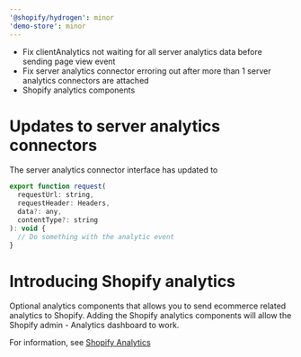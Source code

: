 ```yaml
---
'@shopify/hydrogen': minor
'demo-store': minor
---
```


- Fix clientAnalytics not waiting for all server analytics data before sending page view event
- Fix server analytics connector erroring out after more than 1 server analytics connectors are attached
- Shopify analytics components

# Updates to server analytics connectors

The server analytics connector interface has updated to

```jsx
export function request(
  requestUrl: string,
  requestHeader: Headers,
  data?: any,
  contentType?: string
): void {
  // Do something with the analytic event
}
```

# Introducing Shopify analytics

Optional analytics components that allows you to send ecommerce related analytics to
Shopify. Adding the Shopify analytics components will allow the Shopify admin - Analytics
dashboard to work.

For information, see [Shopify Analytics](https://shopify.dev/api/hydrogen/components/framework/shopifyanalytics)

